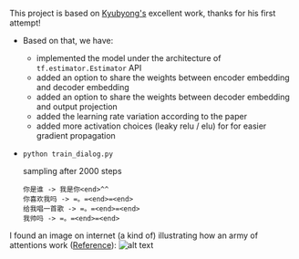 This project is based on [Kyubyong's](https://github.com/Kyubyong/transformer) excellent work, thanks for his first attempt!

* Based on that, we have:
  * implemented the model under the architecture of ```tf.estimator.Estimator``` API
  * added an option to share the weights between encoder embedding and decoder embedding
  * added an option to share the weights between decoder embedding and output projection
  * added the learning rate variation according to the paper
  * added more activation choices (leaky relu / elu) for for easier gradient propagation

* ``` python train_dialog.py ```

    sampling after 2000 steps
    ```
    你是谁 -> 我是你<end>^^
    你喜欢我吗 -> =。=<end>=<end>
    给我唱一首歌 -> =。=<end>=<end>
    我帅吗 -> =。=<end>=<end>
    ```

I found an image on internet (a kind of) illustrating how an army of attentions work ([Reference](https://techcrunch.com/2017/08/31/googles-transformer-solves-a-tricky-problem-in-machine-translation/)):
![alt text](https://github.com/zhedongzheng/finch/blob/master/assets/transform20fps.gif)
